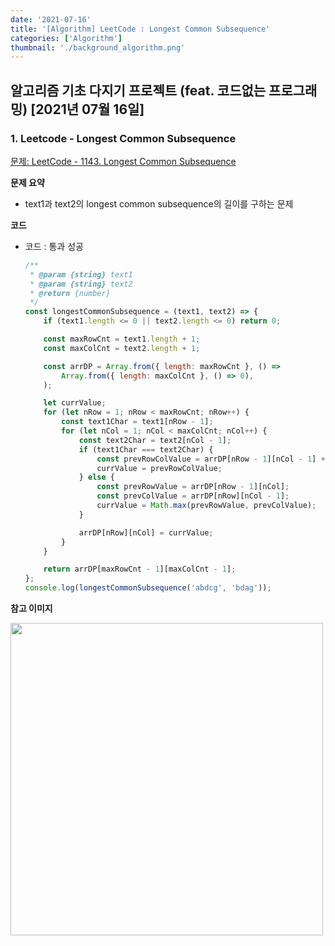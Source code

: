 ```yaml
---
date: '2021-07-16'
title: '[Algorithm] LeetCode : Longest Common Subsequence'
categories: ['Algorithm']
thumbnail: './background_algorithm.png'
---
```


## 알고리즘 기초 다지기 프로젝트 (feat. 코드없는 프로그래밍) [2021년 07월 16일]

### **1.** Leetcode - Longest Common Subsequence

[문제: LeetCode - 1143. Longest Common Subsequence](https://leetcode.com/problems/longest-common-subsequence/)

**문제 요약**

-   text1과 text2의 longest common subsequence의 길이를 구하는 문제

**코드**

-   코드 : 통과 성공

    ```js
    /**
     * @param {string} text1
     * @param {string} text2
     * @return {number}
     */
    const longestCommonSubsequence = (text1, text2) => {
        if (text1.length <= 0 || text2.length <= 0) return 0;

        const maxRowCnt = text1.length + 1;
        const maxColCnt = text2.length + 1;

        const arrDP = Array.from({ length: maxRowCnt }, () =>
            Array.from({ length: maxColCnt }, () => 0),
        );

        let currValue;
        for (let nRow = 1; nRow < maxRowCnt; nRow++) {
            const text1Char = text1[nRow - 1];
            for (let nCol = 1; nCol < maxColCnt; nCol++) {
                const text2Char = text2[nCol - 1];
                if (text1Char === text2Char) {
                    const prevRowColValue = arrDP[nRow - 1][nCol - 1] + 1;
                    currValue = prevRowColValue;
                } else {
                    const prevRowValue = arrDP[nRow - 1][nCol];
                    const prevColValue = arrDP[nRow][nCol - 1];
                    currValue = Math.max(prevRowValue, prevColValue);
                }

                arrDP[nRow][nCol] = currValue;
            }
        }

        return arrDP[maxRowCnt - 1][maxColCnt - 1];
    };
    console.log(longestCommonSubsequence('abdcg', 'bdag'));
    ```

**참고 이미지**

<img width="500" src="https://user-images.githubusercontent.com/33610315/125871414-a843ec36-1666-4671-b881-c7c3efb13d70.png"/>
